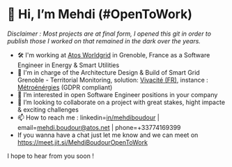 # 👋 Hi, I’m Mehdi (#OpenToWork)
_Disclaimer : Most projects are at final form, I opened this git in order to publish those I worked on that remained in the dark over the years._
* 🛠  I'm working at [Atos Worldgrid](https://atos.net/fr/solutions/worldgrid) in Grenoble, France as a Software Engineer in Energy & Smart Utilities
* 🍃 I'm in charge of the Architecture Design & Build of Smart Grid Grenoble - Territorial Monitoring, 
solution: [Vivacité (FR)](https://youtu.be/3bl4_g1nblE), instance : [Métroénérgies](https://youtu.be/8tj_sliFGgw)  (GDPR compliant)
* 👀 I’m interested in open Software Engineer positions in your company
* 🚀 I’m looking to collaborate on a project with great stakes, hight impacte & exciting challenges
* 📫 How to reach me : linkedin=[in/mehdiboudour](http://linkedin.com/in/mehdiboudour) | email=mehdi.boudour@atos.net | phone=+33774169399
* If you wanna have a chat just let me know and we can meet on https://meet.jit.si/MehdiBoudourOpenToWork

I hope to hear from you soon !
